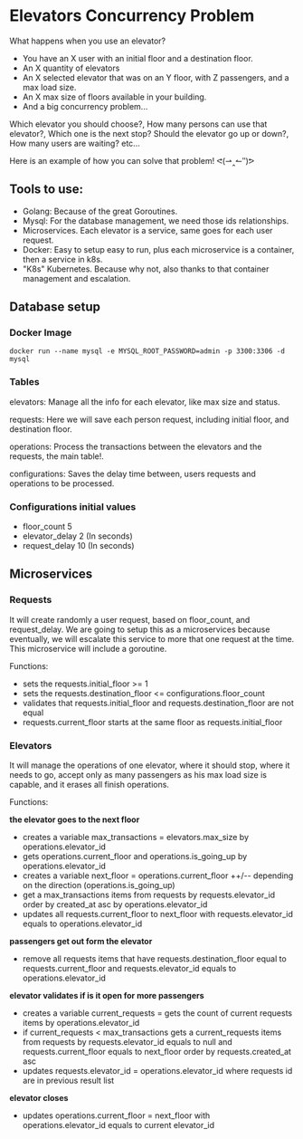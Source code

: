 
# Elevators Concurrency Problem

What happens when you use an elevator?
- You have an X user with an initial floor and a destination floor.
- An X quantity of elevators
- An X selected elevator that was on an Y floor, with Z passengers, and a max load size. 
- An X max size of floors available in your building.
- And a big concurrency problem...

Which elevator you should choose?, How many persons can use that elevator?, Which one is the next stop? Should the elevator go up or down?, How many users are waiting? etc...

Here is an example of how you can solve that problem! ᕙ(⇀‸↼‶)ᕗ


## Tools to use:

- Golang: Because of the great Goroutines.
- Mysql: For the database management, we need those ids relationships.
- Microservices. Each elevator is a service, same goes for each user request.
- Docker: Easy to setup easy to run, plus each microservice is a container, then a service in k8s.
- "K8s" Kubernetes. Because why not, also thanks to that container management and escalation.


## Database setup

### Docker Image
```ssh
docker run --name mysql -e MYSQL_ROOT_PASSWORD=admin -p 3300:3306 -d mysql
```

### Tables
elevators: Manage all the info for each elevator, like max size and status.

requests: Here we will save each person request, including initial floor, and destination floor.

operations: Process the transactions between the elevators and the requests, the main table!.

configurations: Saves the delay time between, users requests and operations to be processed.

### Configurations initial values
- floor_count 5
- elevator_delay 2 (In seconds)
- request_delay 10 (In seconds)


## Microservices

### Requests

It will create randomly a user request, based on floor_count, and request_delay. We are going to setup this as a microservices because eventually, we will escalate this service to more that one request at the time. This microservice will include a goroutine.

Functions: 

- sets the requests.initial_floor >= 1
- sets the requests.destination_floor <= configurations.floor_count
- validates that requests.initial_floor and requests.destination_floor are not equal
- requests.current_floor starts at the same floor as requests.initial_floor

### Elevators
It will manage the operations of one elevator, where it should stop, where it needs to go, accept only as many passengers as his max load size is capable, and it erases all finish operations.

Functions:

**the elevator goes to the next floor**
- creates a variable max_transactions = elevators.max_size by operations.elevator_id
- gets operations.current_floor and operations.is_going_up by operations.elevator_id
- creates a variable next_floor = operations.current_floor ++/-- depending on the direction (operations.is_going_up)  
- get a max_transactions items from requests by requests.elevator_id order by created_at asc by operations.elevator_id
- updates all requests.current_floor to next_floor with requests.elevator_id equals to operations.elevator_id

**passengers get out form the elevator**
- remove all requests items that have requests.destination_floor equal to requests.current_floor and requests.elevator_id equals to operations.elevator_id

**elevator validates if is it open for more passengers**
- creates a variable current_requests = gets the count of current requests items by operations.elevator_id
- if current_requests < max_transactions gets a current_requests items from requests by requests.elevator_id equals to null and requests.current_floor equals to next_floor order by requests.created_at asc 
- updates requests.elevator_id = operations.elevator_id where requests id are in previous result list

**elevator closes**
- updates operations.current_floor = next_floor with operations.elevator_id equals to current elevator_id
